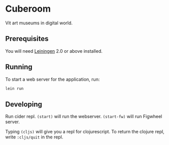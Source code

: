 # Cuberoom

Vit art museums in digital world.

## Prerequisites

You will need [Leiningen][1] 2.0 or above installed.

[1]: https://github.com/technomancy/leiningen

## Running

To start a web server for the application, run:

```sh
lein run
```

## Developing

Run cider repl. `(start)` will run the webserver.
`(start-fw)` will run Figwheel server.

Typing `(cljs)` will give you a repl for clojurescript.
To return the clojure repl, write `:cljs/quit` in the repl.
